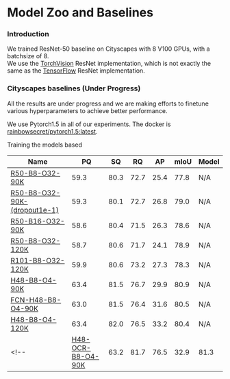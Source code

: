 # Model Zoo and Baselines

### Introduction
We trained ResNet-50 baseline on Cityscapes with 8 V100 GPUs, with a batchsize of 8.  
We use the [TorchVision](https://github.com/pytorch/vision/blob/master/torchvision/models/resnet.py)
ResNet implementation, which is not exactly the same as the 
[TensorFlow](https://github.com/tensorflow/models/blob/master/research/deeplab/core/resnet_v1_beta.py) 
ResNet implementation.

### Cityscapes baselines (Under Progress)

All the results are under progress and we are making efforts to finetune various hyperparameters to achieve better performance. 

We use Pytorch1.5 in all of our experiments. The docker is [rainbowsecret/pytorch1.5:latest](https://hub.docker.com/repository/docker/rainbowsecret/pytorch1.5).

Training the models based 

| Name    | PQ   | SQ   | RQ   | AP   | mIoU | Model |
| ------- | ---- | ---- | ---- | ---- | ---- | ----- |
| [R50-B8-O32-90K](configs/panoptic_deeplab_R50_B8_O32_90K_cityscapes.yaml)| 59.3 |  80.3 |  72.7 | 25.4 | 77.8 | N/A |
| [R50-B8-O32-90K-(dropout1e-1)](configs/panoptic_deeplab_R50_B8_O32_90K_cityscapes.yaml)| 59.3 |  80.1 |  72.7 | 26.8 | 79.0 | N/A |
| [R50-B16-O32-90K](configs/panoptic_deeplab_R50_B16_O32_90K_cityscapes.yaml)| 58.6 |  80.4 |  71.5 | 26.3 | 78.6 | N/A |
| [R50-B8-O32-120K](configs/panoptic_deeplab_R50_B8_O32_120K_cityscapes.yaml)| 58.7 |  80.6 |  71.7 | 24.1 | 78.9 | N/A |
| [R101-B8-O32-120K](configs/panoptic_deeplab_R101_B8_O32_120K_cityscapes.yaml)| 59.9 |  80.6 |  73.2 | 27.3 | 78.3 | N/A |
| [H48-B8-O4-90K](configs/panoptic_deeplab_H48_B16_O4_90K_cityscapes.yaml)| 63.4  |  81.5  |  76.7 | 29.9 | 80.9 | N/A |
| [FCN-H48-B8-O4-90K](configs/panoptic_deeplab_H48_B16_O4_90K_cityscapes.yaml)| 63.0  |  81.5  |  76.4 | 31.6 | 80.5 | N/A |
| [H48-B8-O4-120K](configs/panoptic_deeplab_H48_B16_O4_120K_cityscapes.yaml)| 63.4 |  82.0 |  76.5 | 33.2 | 80.4 | N/A |
<!-- | [H48-OCR-B8-O4-90K](configs/panoptic_deeplab_H48_B16_O4_90K_cityscapes.yaml)| 63.2 |  81.7  |  76.5 | 32.9 | 81.3 | N/A | -->
